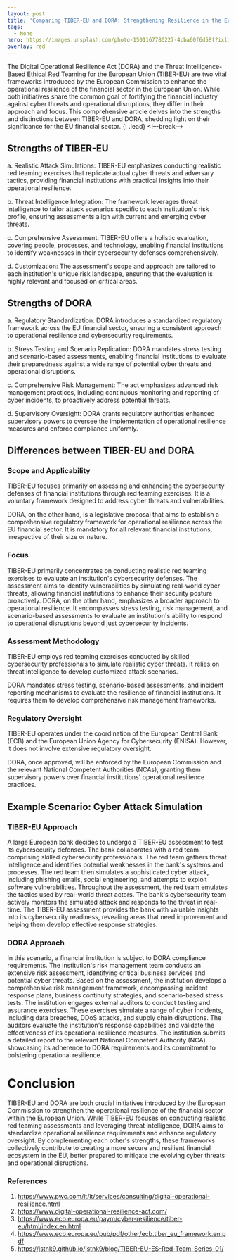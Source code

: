 ```yaml
---
layout: post
title: 'Comparing TIBER-EU and DORA: Strengthening Resilience in the European Financial Sector'
tags:
  - None
hero: https://images.unsplash.com/photo-1501167786227-4cba60f6d58f?ixlib=rb-4.0.3&ixid=M3wxMjA3fDB8MHxzZWFyY2h8Mnx8YmFua3xlbnwwfHwwfHx8MA%3D%3D&auto=format&fit=crop&w=400&q=60
overlay: red
---
```


The Digital Operational Resilience Act (DORA) and the Threat Intelligence-Based Ethical Red Teaming for the European Union (TIBER-EU) are two vital frameworks introduced by the European Commission to enhance the operational resilience of the financial sector in the European Union. While both initiatives share the common goal of fortifying the financial industry against cyber threats and operational disruptions, they differ in their approach and focus. This comprehensive article delves into the strengths and distinctions between TIBER-EU and DORA, shedding light on their significance for the EU financial sector. {: .lead} <!–-break-–> 

## Strengths of TIBER-EU
a. Realistic Attack Simulations: TIBER-EU emphasizes conducting realistic red teaming exercises that replicate actual cyber threats and adversary tactics, providing financial institutions with practical insights into their operational resilience.

b. Threat Intelligence Integration: The framework leverages threat intelligence to tailor attack scenarios specific to each institution's risk profile, ensuring assessments align with current and emerging cyber threats.

c. Comprehensive Assessment: TIBER-EU offers a holistic evaluation, covering people, processes, and technology, enabling financial institutions to identify weaknesses in their cybersecurity defenses comprehensively.

d. Customization: The assessment's scope and approach are tailored to each institution's unique risk landscape, ensuring that the evaluation is highly relevant and focused on critical areas.

## Strengths of DORA
a. Regulatory Standardization: DORA introduces a standardized regulatory framework across the EU financial sector, ensuring a consistent approach to operational resilience and cybersecurity requirements.

b. Stress Testing and Scenario Replication: DORA mandates stress testing and scenario-based assessments, enabling financial institutions to evaluate their preparedness against a wide range of potential cyber threats and operational disruptions.

c. Comprehensive Risk Management: The act emphasizes advanced risk management practices, including continuous monitoring and reporting of cyber incidents, to proactively address potential threats.

d. Supervisory Oversight: DORA grants regulatory authorities enhanced supervisory powers to oversee the implementation of operational resilience measures and enforce compliance uniformly.

## Differences between TIBER-EU and DORA

### Scope and Applicability
TIBER-EU focuses primarily on assessing and enhancing the cybersecurity defenses of financial institutions through red teaming exercises. It is a voluntary framework designed to address cyber threats and vulnerabilities.

DORA, on the other hand, is a legislative proposal that aims to establish a comprehensive regulatory framework for operational resilience across the EU financial sector. It is mandatory for all relevant financial institutions, irrespective of their size or nature.

### Focus
TIBER-EU primarily concentrates on conducting realistic red teaming exercises to evaluate an institution's cybersecurity defenses. The assessment aims to identify vulnerabilities by simulating real-world cyber threats, allowing financial institutions to enhance their security posture proactively.
DORA, on the other hand, emphasizes a broader approach to operational resilience. It encompasses stress testing, risk management, and scenario-based assessments to evaluate an institution's ability to respond to operational disruptions beyond just cybersecurity incidents.

### Assessment Methodology
TIBER-EU employs red teaming exercises conducted by skilled cybersecurity professionals to simulate realistic cyber threats. It relies on threat intelligence to develop customized attack scenarios.

DORA mandates stress testing, scenario-based assessments, and incident reporting mechanisms to evaluate the resilience of financial institutions. It requires them to develop comprehensive risk management frameworks.

### Regulatory Oversight
TIBER-EU operates under the coordination of the European Central Bank (ECB) and the European Union Agency for Cybersecurity (ENISA). However, it does not involve extensive regulatory oversight.

DORA, once approved, will be enforced by the European Commission and the relevant National Competent Authorities (NCAs), granting them supervisory powers over financial institutions' operational resilience practices.

## Example Scenario: Cyber Attack Simulation
### TIBER-EU Approach
A large European bank decides to undergo a TIBER-EU assessment to test its cybersecurity defenses. The bank collaborates with a red team comprising skilled cybersecurity professionals. The red team gathers threat intelligence and identifies potential weaknesses in the bank's systems and processes. The red team then simulates a sophisticated cyber attack, including phishing emails, social engineering, and attempts to exploit software vulnerabilities. Throughout the assessment, the red team emulates the tactics used by real-world threat actors. The bank's cybersecurity team actively monitors the simulated attack and responds to the threat in real-time. The TIBER-EU assessment provides the bank with valuable insights into its cybersecurity readiness, revealing areas that need improvement and helping them develop effective response strategies.

### DORA Approach
In this scenario, a financial institution is subject to DORA compliance requirements. The institution's risk management team conducts an extensive risk assessment, identifying critical business services and potential cyber threats. Based on the assessment, the institution develops a comprehensive risk management framework, encompassing incident response plans, business continuity strategies, and scenario-based stress tests. The institution engages external auditors to conduct testing and assurance exercises. These exercises simulate a range of cyber incidents, including data breaches, DDoS attacks, and supply chain disruptions. The auditors evaluate the institution's response capabilities and validate the effectiveness of its operational resilience measures. The institution submits a detailed report to the relevant National Competent Authority (NCA) showcasing its adherence to DORA requirements and its commitment to bolstering operational resilience.

# Conclusion
TIBER-EU and DORA are both crucial initiatives introduced by the European Commission to strengthen the operational resilience of the financial sector within the European Union. While TIBER-EU focuses on conducting realistic red teaming assessments and leveraging threat intelligence, DORA aims to standardize operational resilience requirements and enhance regulatory oversight. By complementing each other's strengths, these frameworks collectively contribute to creating a more secure and resilient financial ecosystem in the EU, better prepared to mitigate the evolving cyber threats and operational disruptions.

### References
1. https://www.pwc.com/it/it/services/consulting/digital-operational-resilience.html
2. https://www.digital-operational-resilience-act.com/
3. https://www.ecb.europa.eu/paym/cyber-resilience/tiber-eu/html/index.en.html
4. https://www.ecb.europa.eu/pub/pdf/other/ecb.tiber_eu_framework.en.pdf
5. https://jstnk9.github.io/jstnk9/blog/TIBER-EU-ES-Red-Team-Series-01/